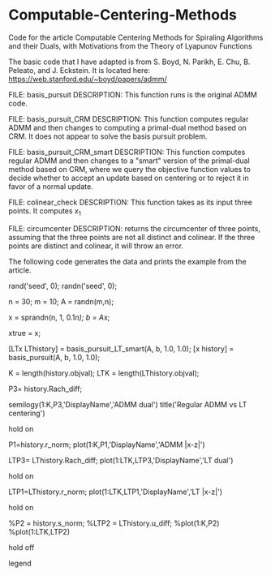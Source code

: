# Computable-Centering-Methods
Code for the article Computable Centering Methods for Spiraling Algorithms and their Duals, with Motivations from the Theory of Lyapunov Functions

The basic code that I have adapted is from S. Boyd, N. Parikh, E. Chu, B. Peleato, and J. Eckstein. It is located here: https://web.stanford.edu/~boyd/papers/admm/

FILE: basis_pursuit
DESCRIPTION: This function runs is the original ADMM code.

FILE: basis_pursuit_CRM
DESCRIPTION: This function computes regular ADMM and then changes to computing a primal-dual method based on CRM. It does not appear to solve the basis pursuit problem.

FILE: basis_pursuit_CRM_smart
DESCRIPTION: This function computes regular ADMM and then changes to a "smart" version of the primal-dual method based on CRM, where we query the objective function values to decide whether to accept an update based on centering or to reject it in favor of a normal update.

FILE: colinear_check
DESCRIPTION: This function takes as its input three points. It computes $x_1$

FILE: circumcenter
DESCRIPTION: returns the circumcenter of three points, assuming that the three points are not all distinct and colinear. If the three points are distinct and colinear, it will throw an error.




The following code generates the data and prints the example from the article.

rand('seed', 0);
randn('seed', 0);

n = 30;
m = 10;
A = randn(m,n);

x = sprandn(n, 1, 0.1*n);
b = A*x;

xtrue = x;

[LTx LThistory] = basis_pursuit_LT_smart(A, b, 1.0, 1.0);
[x history] = basis_pursuit(A, b, 1.0, 1.0);

K = length(history.objval);
LTK = length(LThistory.objval);

P3= history.Rach_diff;

semilogy(1:K,P3,'DisplayName','ADMM dual')
title('Regular ADMM vs LT centering')

hold on

P1=history.r_norm;
plot(1:K,P1,'DisplayName','ADMM |x-z|')

LTP3= LThistory.Rach_diff;
plot(1:LTK,LTP3,'DisplayName','LT dual')

hold on

LTP1=LThistory.r_norm;
plot(1:LTK,LTP1,'DisplayName','LT |x-z|')

hold on 

%P2 = history.s_norm;
%LTP2 = LThistory.u_diff;
%plot(1:K,P2)
%plot(1:LTK,LTP2)

hold off

legend
